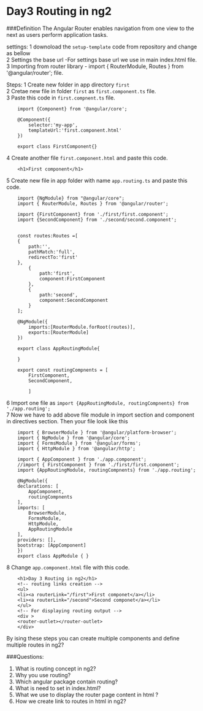 # Day3 Routing in ng2

###Definition
The Angular Router enables navigation from one view to the next as users perform application tasks.


settings:
1    downoload the `setup-template` code from repository and change as bellow  
2    Settings the base url -For settings base url we use <base href="/" /> in main index.html file.  
3    Importing from router library - import { RouterModule, Routes } from '@angular/router'; file.  


Steps:
1 Create new folder in app directory `first`  
2 Cretae new file in folder `first` as `first.component.ts` file.  
3 Paste this code in `first.compnent.ts` file.  


```
    import {Component} from '@angular/core';

    @Component({
        selector:'my-app',
        templateUrl:'first.component.html'
    })

    export class FirstComponent{}

```

4 Create another file `first.component.html` and paste this code.  

```
    <h1>First component</h1>
```

5 Create new file in app folder with name `app.routing.ts` and paste this code.  

```
    import {NgModule} from "@angular/core";
    import { RouterModule, Routes } from '@angular/router';

    import {FirstComponent} from './first/first.component';
    import {SecondComponent} from './second/second.component';


    const routes:Routes =[
    {
        path:'',
        pathMatch:'full',
        redirectTo:'first'
    },
        {
            path:'first',
            component:FirstComponent
        },
        {
            path:'second',
            component:SecondComponent
        }
    ];

    @NgModule({
        imports:[RouterModule.forRoot(routes)],
        exports:[RouterModule]
    })

    export class AppRoutingModule{

    }

    export const routingCompnents = [
        FirstComponent,
        SecondComponent,

        ]
```
6    Import one file as   ` import {AppRoutingModule, routingCompnents} from './app.routing'; `  
7    Now we have to add above file module in import section and component in directives section. Then your file look like this  

```
    import { BrowserModule } from '@angular/platform-browser';
    import { NgModule } from '@angular/core';
    import { FormsModule } from '@angular/forms';
    import { HttpModule } from '@angular/http';

    import { AppComponent } from './app.component';
    //import { FirstComponent } from './first/first.component';
    import {AppRoutingModule, routingCompnents} from './app.routing';

    @NgModule({
    declarations: [
        AppComponent,
        routingCompnents
    ],
    imports: [
        BrowserModule,
        FormsModule,
        HttpModule,
        AppRoutingModule
    ],
    providers: [],
    bootstrap: [AppComponent]
    })
    export class AppModule { }

```

8    Change `app.component.html` file with this code.  

```
    <h1>Day 3 Routing in ng2</h1>
    <!-- routing links creation -->
    <ul>
    <li><a routerLink="/first">First componet</a></li>
    <li><a routerLink="/second">Second componet</a></li>
    </ul>
    <!-- For displaying routing output -->
    <div >
    <router-outlet></router-outlet>
    </div>
```

By ising these steps you can create multiple components and define multiple routes in ng2?

###Questions:
<ol>
<li>    What is routing concept in ng2?</li>
<li>    Why you use routing?</li>
<li>    Which angular package contain routing?</li>
<li>    What is need to set <base href="/" /> in index.html? </li>
<li>    What we use to display the router page content in html ? </li>
<li>    How we create link to routes in html in ng2?</li>
</ol>


